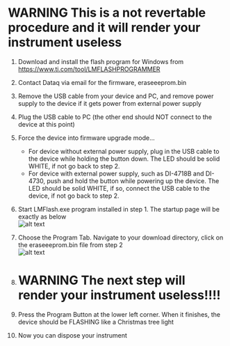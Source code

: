 # WARNING  This is a not revertable procedure and it will render your instrument useless

1. Download and install the flash program for Windows from https://www.ti.com/tool/LMFLASHPROGRAMMER

2. Contact Dataq via email for the firmware, eraseeeprom.bin

3. Remove the USB cable from your device and PC, and remove power supply to the device if it gets power from external power supply

4. Plug the USB cable to PC (the other end should NOT connect to the device at this point)

5. Force the device into firmware upgrade mode...
   - For device without external power supply, plug in the USB cable to the device while holding the button down. The LED should be solid WHITE, if not go back to step 2.
   - For device with external power supply, such as DI-4718B and DI-4730, push and hold the button while powering up the device.  The LED should be solid WHITE, if so, connect the USB cable to the device, if not go back to step 2. 

6. Start LMFlash.exe program installed in step 1. The startup page will be exactly as below <br/>
![alt text](https://www.dataq.com/resources/repository/lmflash1.png)

7. Choose the Program Tab. Navigate to your download directory, click on the eraseeeprom.bin file from step 2 <br/>
![alt text](https://www.dataq.com/resources/repository/lmflash2.png)

8. # WARNING  The next step will render your instrument useless!!!!
   
9. Press the Program Button at the lower left corner. When it finishes, the device should be FLASHING like a Christmas tree light

10. Now you can dispose your instrument
